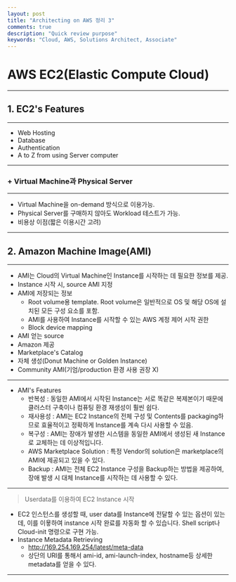 ```yaml
---
layout: post
title: "Architecting on AWS 정리 3"
comments: true
description: "Quick review purpose"
keywords: "Cloud, AWS, Solutions Architect, Associate"
---
```


# AWS EC2(Elastic Compute Cloud)

* * *

## 1. EC2's Features

* * *

-   Web Hosting
-   Database
-   Authentication
-   A to Z from using Server computer

* * *

### + Virtual Machine과 Physical Server

* * *

-   Virtual Machine을 on-demand 방식으로 이용가능.
-   Physical Server를 구매하지 않아도 Workload 테스트가 가능.
-   비용상 이점(짧은 이용시간 고려)

* * *

## 2. Amazon Machine Image(AMI)

* * *

-   AMI는 Cloud의 Virtual Machine인 Instance를 시작하는 데 필요한 정보를 제공.
-   Instance 시작 시, source AMI 지정
-   AMI에 저장되는 정보
    -   Root volume용 template. Root volume은 일반적으로 OS 및 해당 OS에 설치된 모든 구성 요소를 포함.
    -   AMI를 사용하여 Instance를 시작할 수 있는 AWS 계정 제어 시작 권한
    -   Block device mapping
-   AMI 얻는 source
-   Amazon 제공
-   Marketplace's Catalog
-   자체 생성(Donut Machine or Golden Instance)
-   Community AMI(기엄/production 환경 사용 권장 X)

* * *

-   AMI's Features
    -   반복성 : 동일한 AMI에서 시작된 Instance는 서로 똑같은 복제본이기 때문에 클러스터 구축이나 컴퓨팅 환경 재생성이 훨씬 쉽다.
    -   재사용성 : AMI는 EC2 Instance의 전체 구성 및 Contents를 packaging하므로 효율적이고 정확하게 Instance를 계속 다시 사용할 수 있음.
    -   복구성 : AMI는 장애가 발생한 시스템을 동일한 AMI에서 생성된 새 Instance로 교체하는 데 이상적입니다.
    -   AWS Marketplace Solution : 특정 Vendor의 solution은 marketplace의 AMI에 제공되고 있을 수 있다.
    -   Backup : AMI는 전체 EC2 Instance 구성을 Backup하는 방법을 제공하여, 장애 발생 시 대체 Instance를 시작하는 데 사용할 수 있다.

* * *

> Userdata를 이용하여 EC2 Instance 시작

-   EC2 인스턴스를 생성할 때, user data를 Instance에 전달할 수 있는 옵션이 있는데, 이를 이욯하여 instance 시작 완료를 자동화 할 수 있습니다. Shell script나 Cloud-init 명령으로 구현 가능.
-   Instance Metadata Retrieving
    -   <http://169.254.169.254/latest/meta-data>
    -   상단의 URI를 통해서 ami-id, ami-launch-index, hostname등 상세한 metadata를 얻을 수 있다.

* * *
